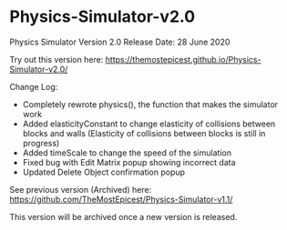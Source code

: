 # Physics-Simulator-v2.0
Physics Simulator Version 2.0
Release Date: 28 June 2020

Try out this version here: https://themostepicest.github.io/Physics-Simulator-v2.0/

Change Log:

- Completely rewrote physics(), the function that makes the simulator work
- Added elasticityConstant to change elasticity of collisions between blocks and walls (Elasticity of collisions between blocks is still in progress)
- Added timeScale to change the speed of the simulation
- Fixed bug with Edit Matrix popup showing incorrect data
- Updated Delete Object confirmation popup

See previous version (Archived) here: https://github.com/TheMostEpicest/Physics-Simulator-v1.1/

This version will be archived once a new version is released.
